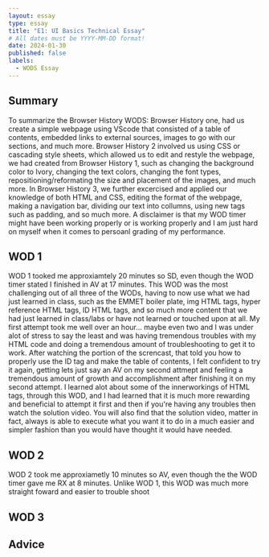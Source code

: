 ```yaml
---
layout: essay
type: essay
title: "E1: UI Basics Technical Essay"
# All dates must be YYYY-MM-DD format!
date: 2024-01-30
published: false
labels:
  - WODS Essay
---
```


## Summary 

To summarize the Browser History WODS: Browser History one, had us create a simple webpage using VScode that consisted of a table of contents, embedded links to external sources, images to go with our sections, and much more. Browser History 2 involved us using CSS or cascading style sheets, which allowed us to edit and restyle the webpage, we had created from Browser History 1, such as changing the background color to Ivory, changing the text colors, changing the font types, repositioning/reformating the size and placement of the images, and much more. In Browser History 3, we further excercised and applied our knowledge of both HTML and CSS, editing the format of the webpage, making a navigation bar, dividing our text into collumns, using new tags such as padding, and so much more. A disclaimer is that my WOD timer might have been working properly or is working properly and I am just hard on myself when it comes to persoanl grading of my performance.

## WOD 1

WOD 1 tooked me approxiamtely 20 minutes so SD, even though the WOD timer stated I finished in AV at 17 minutes. This WOD was the most challenging out of all three of the WODs, having to now use what we had just learned in class, such as the EMMET boiler plate, img HTML tags, hyper reference HTML tags, ID HTML tags, and so much more content that we had just learned in class/labs or have not learned or touched upon at all. My first attempt took me well over an hour... maybe even two and I was under alot of stress to say the least and was having tremendous troubles with my HTML code and doing a tremendous amount of troubleshooting to get it to work. After watching the portion of the screncast, that told you how to properly use the ID tag and make the table of contents, I felt confident to try it again, getting lets just say an AV on my second attmept and feeling a tremendous amount of growth and accomplishment after finishing it on my second attempt. I learned alot about some of the innerworkings of HTML tags, through this WOD, and I had learned that it is much more rewarding and beneficial to attempt it first and then if you're having any troubles then watch the solution video. You will also find that the solution video, matter in fact, always is able to execute what you want it to do in a much easier and simpler fashion than you would have thought it would have needed.

## WOD 2

WOD 2 took me approxiametly 10 minutes so AV, even though the the WOD timer gave me RX at 8 minutes. Unlike WOD 1, this WOD was much more straight foward and easier to trouble shoot

## WOD 3


## Advice

